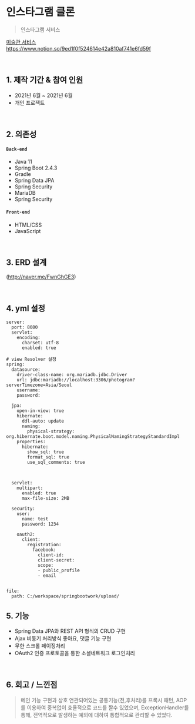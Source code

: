 # 인스타그램 클론
>인스타그램 서비스  

[미술관 서비스](https://bit.ly/3dRzExf) <br>
https://www.notion.so/9ed1f0f524614e42a810af741e6fd59f

</br>

## 1. 제작 기간 & 참여 인원
- 2021년 6월 ~ 2021년 6월
- 개인 프로젝트


</br>

## 2. 의존성
#### `Back-end`
  - Java 11
  - Spring Boot 2.4.3
  - Gradle
  - Spring Data JPA
  - Spring Security
  - MariaDB
  - Spring Security
  
#### `Front-end`
  - HTML/CSS
  - JavaScript

</br>

## 3. ERD 설계
(http://naver.me/FwnGhGE3)

</br>

## 4. yml 설정
```
server:
  port: 8080
  servlet:
    encoding:
      charset: utf-8
      enabled: true

# view Resolver 설정
spring:
  datasource:
    driver-class-name: org.mariadb.jdbc.Driver
    url: jdbc:mariadb://localhost:3306/photogram?serverTimezone=Asia/Seoul
    username: 
    password: 

  jpa:
    open-in-view: true
    hibernate:
      ddl-auto: update
      naming:
        physical-strategy: org.hibernate.boot.model.naming.PhysicalNamingStrategyStandardImpl
    properties:
      hibernate:
        show_sql: true
        format_sql: true
        use_sql_comments: true



  servlet:
    multipart:
      enabled: true
      max-file-size: 2MB

  security:
    user:
      name: test
      password: 1234

    oauth2:
      client:
        registration:
          facebook:
            client-id: 
            client-secret: 
            scope:
            - public_profile
            - email


file:
  path: C:/workspace/springbootwork/upload/

```

## 5. 기능
  - Spring Data JPA와 REST API 형식의 CRUD 구현
  - Ajax 비동기 처리방식 좋아요, 댓글 기능 구현
  - 무한 스크롤 페이징처리
  - OAuth2 인증 프로토콜을 통한 소셜네트워크 로그인처리

  
</br>

## 6. 회고 / 느낀점
> 메인 기능 구현과 상호 연관되어있는 공통기능(전,후처리)를 프록시 패턴, AOP를 이용하여 중복없이 효율적으로 코드를 짤수 있었으며, 
  ExceptionHandler를 통해, 전역적으로 발생하는 예외에 대하여 통합적으로 관리할 수 있었다.
  
  
